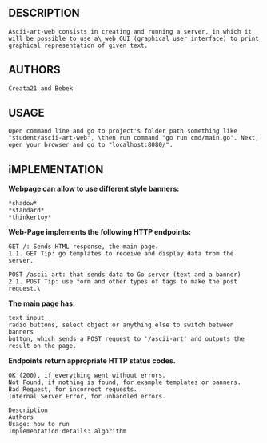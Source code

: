 ## DESCRIPTION

    Ascii-art-web consists in creating and running a server, in which it will be possible to use a\ web GUI (graphical user interface) to print graphical representation of given text.

## AUTHORS

    Creata21 and Bebek

## USAGE

    Open command line and go to project's folder path something like "student/ascii-art-web", \then run command "go run cmd/main.go". Next, open your browser and go to "localhost:8080/". 

## iMPLEMENTATION

**Webpage can allow to use different style banners:**

    *shadow*
    *standard*
    *thinkertoy*

**Web-Page implements the following HTTP endpoints:**

    GET /: Sends HTML response, the main page.
    1.1. GET Tip: go templates to receive and display data from the server.

    POST /ascii-art: that sends data to Go server (text and a banner)
    2.1. POST Tip: use form and other types of tags to make the post request.\


**The main page has:**

    text input
    radio buttons, select object or anything else to switch between banners
    button, which sends a POST request to '/ascii-art' and outputs the result on the page.


**Endpoints return appropriate HTTP status codes.**

    OK (200), if everything went without errors.
    Not Found, if nothing is found, for example templates or banners.
    Bad Request, for incorrect requests.
    Internal Server Error, for unhandled errors.

    Description
    Authors
    Usage: how to run
    Implementation details: algorithm
